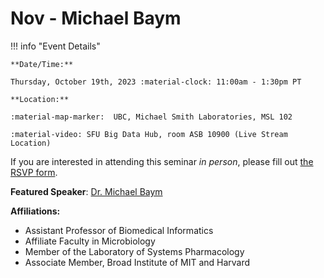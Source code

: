 # Nov - Michael Baym

!!! info "Event Details"

    **Date/Time:**

    Thursday, October 19th, 2023 :material-clock: 11:00am - 1:30pm PT

    **Location:**

    :material-map-marker:  UBC, Michael Smith Laboratories, MSL 102

    :material-video: SFU Big Data Hub, room ASB 10900 (Live Stream Location)



If you are interested in attending this seminar *in person*, please fill out [the RSVP form](https://forms.gle/YvNwTwDyA35hdeBi9).



**Featured Speaker**: [Dr. Michael Baym](https://baymlab.hms.harvard.edu/people.html/)

**Affiliations:**

- Assistant Professor of Biomedical Informatics
- Affiliate Faculty in Microbiology
- Member of the Laboratory of Systems Pharmacology
- Associate Member, Broad Institute of MIT and Harvard

<!-- **Talk Title:** TBA

**Abstract:**

TBA

**Bio:**

TBA

---

**Trainee Speaker:** TBA

**Affiliation:** TBA

**Talk Title**: TBA -->
